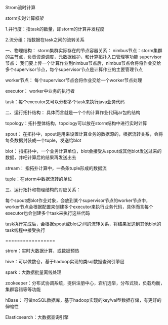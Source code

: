 Strom流时计算

storm实时计算框架

1.并行度：指task的数量，即storm的计算并发程度

2.流分组：指数据在task之间的流转关系

一、物理结构：
storm集群实际存在的节点容器关系：
nimbus节点：storm集群的主节点，负责资源调度，元数据维护，和计算拓扑入口管理等功能
supervisor节点： 我们要上传一个计算作业到nimbus节点后，nimbus节点会将将作业交给多个supervisor节点，每个supervisor节点是计算作业的主要管理节点

worker节点： 每个supervisor节点会将作业交给一个worker节点处理

executor： worker中业务的执行者

task：每个executor又可以分都多个task来执行java业务代码

二、运行拓扑结构：
具体而言就是一个个的计算作业代码jar包的结构

topology：拓扑整体结构，topology可以放在storm结构中进行实时计算

spout： 在拓扑中，spout是用来设置计算业务的数据源的，根据流转关系，会将每条数据封装成一个tuple，发送给blot

blot： 指拓扑中，一个业务计算单位，blot会接受从spout或其他blot发送过来的数据，并吧计算后的结果再发送出去

stream： 指拓扑计算中，一条条tuple形成的数据流

tuple：在storm中数据流转的单位

三、运行拓扑和物理结构的对应关系：

每个spout或blot作业对象，会放到某个supervisor节点的worker节点中，worker节点会根据配置来创建多个executor来执行业务代码，具体而言每个executor也会创建多个task来执行这些代码

task执行完成后，会根据spout或blot之间的流转关系，将结果发送到其他blot的task线程中接受执行

=================

strom：实时大数据计算，或数据预热

hive：可以做数仓，基于hadoop实现的类sql数据查询引擎层

spark：大数据批量离线处理

zookeeper：分布式协调系统，提供注册中心，宕机选举，分布式锁，负载均衡，集群容错等等功能

hBase： 可做noSQL数据库，基于hadoop实现的key/val型数据存储，有更好的伸缩性

Elasticsearch：大数据查询引擎